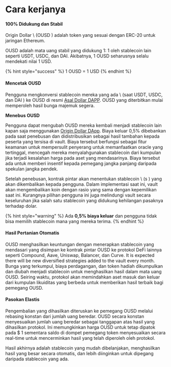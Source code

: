 # Cara kerjanya

#### 100% Didukung dan Stabil

Origin Dollar \ (OUSD \) adalah token yang sesuai dengan ERC-20 untuk jaringan Ethereum.

OUSD adalah mata uang stabil yang didukung 1: 1 oleh stablecoin lain seperti USDT, USDC, dan DAI. Akibatnya, 1 OUSD seharusnya selalu mendekati nilai 1 USD.

{% hint style="success" %}
1 OUSD = 1 USD
{% endhint %}

#### Mencetak OUSD

Pengguna mengkonversi stablecoin mereka yang ada \ (saat USDT, USDC, dan DAI \) ke OUSD di resmi [Asal Dollar DAPP](www.ousd.com). OUSD yang diterbitkan mulai memperoleh hasil bunga majemuk segera.

**Menebus OUSD**

Pengguna dapat mengubah OUSD mereka kembali menjadi stablecoin lain kapan saja menggunakan [Origin Dollar DApp](www.ousd.com). Biaya keluar 0,5% dibebankan pada saat penebusan dan didistribusikan sebagai hasil tambahan kepada peserta yang tersisa di vault. Biaya tersebut berfungsi sebagai fitur keamanan untuk mempersulit penyerang untuk memanfaatkan oracle yang tertinggal, mencegah mereka menyalahgunakan stablecoin dari kumpulan jika terjadi kesalahan harga pada aset yang mendasarinya. Biaya tersebut ada untuk memberi insentif kepada pemegang jangka panjang daripada spekulan jangka pendek.

Setelah penebusan, kontrak pintar akan menentukan stablecoin \ (s \) yang akan dikembalikan kepada pengguna. Dalam implementasi saat ini, vault akan mengembalikan koin dengan rasio yang sama dengan kepemilikan saat ini. Kurangnya pilihan pengguna ini juga melindungi vault secara keseluruhan jika salah satu stablecoin yang didukung kehilangan pasaknya terhadap dolar.

{% hint style="warning" %}
Ada **0,5% biaya keluar** dan pengguna tidak bisa memilih stablecoin mana yang mereka terima.
{% endhint %}

#### Hasil Pertanian O**tomatis**

OUSD menghasilkan keuntungan dengan menerapkan stablecoin yang mendasari yang disimpan ke kontrak pintar OUSD ke protokol DeFi lainnya seperti Compound, Aave, Uniswap, Balancer, dan Curve. It is expected there will be new diversified strategies added to the vault every month. Bunga yang terkumpul, biaya perdagangan, dan token hadiah dikumpulkan dan diubah menjadi stablecoin untuk menghasilkan hasil dalam mata uang OUSD. Seiring waktu, protokol akan memindahkan aset masuk dan keluar dari kumpulan likuiditas yang berbeda untuk memberikan hasil terbaik bagi pemegang OUSD.

#### **Pasokan Elastis**

Pengembalian yang dihasilkan diteruskan ke pemegang OUSD melalui rebasing konstan dari jumlah uang beredar. OUSD secara konstan menyesuaikan jumlah uang beredar sebagai tanggapan atas hasil yang dihasilkan protokol. Ini memungkinkan harga OUSD untuk tetap dipatok pada $ 1 sementara saldo di dompet pemegang token menyesuaikan secara real-time untuk mencerminkan hasil yang telah diperoleh oleh protokol.

Hasil akhirnya adalah stablecoin yang mudah dibelanjakan, menghasilkan hasil yang besar secara otomatis, dan lebih diinginkan untuk dipegang daripada stablecoin yang ada.

